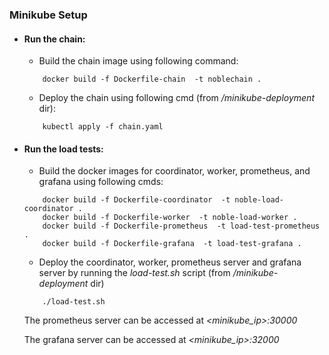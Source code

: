 ### Minikube Setup

- #### Run the chain:
  - Build the chain image using following command:
  ```console
      docker build -f Dockerfile-chain  -t noblechain .
  ```
  - Deploy the chain using following cmd (from _/minikube-deployment_ dir):
  ```console
      kubectl apply -f chain.yaml
  ```
- #### Run the load tests:
  - Build the docker images for coordinator, worker, prometheus, and grafana using following cmds:
  ```console
      docker build -f Dockerfile-coordinator  -t noble-load-coordinator .
      docker build -f Dockerfile-worker  -t noble-load-worker .
      docker build -f Dockerfile-prometheus  -t load-test-prometheus .
      docker build -f Dockerfile-grafana  -t load-test-grafana .
  ```
  - Deploy the coordinator, worker, prometheus server and grafana server by running the _load-test.sh_ script (from _/minikube-deployment_ dir)
  ```console
      ./load-test.sh
  ```

  The prometheus server can be accessed at _<minikube_ip>:30000_
  
  The grafana server can be accessed at _<minikube_ip>:32000_ 
